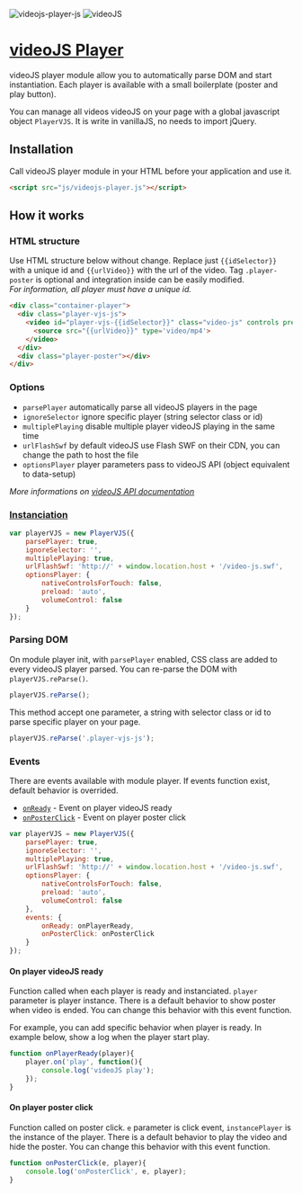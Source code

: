 ![videojs-player-js](https://img.shields.io/badge/videoJS_Player-v1.0.2-000000.svg?style=flat-square)
![videoJS](https://img.shields.io/badge/videoJS-v5.0.0+=-66A8CC.svg?style=flat-square)

# [videoJS Player](http://yoriiis.github.io/videojs-player)

videoJS player module allow you to automatically parse DOM and start instantiation. Each player is available with a small boilerplate (poster and play button).

You can manage all videos videoJS on your page with a global javascript object `PlayerVJS`. It is write in vanillaJS, no needs to import jQuery.

## Installation

Call videoJS player module in your HTML before your application and use it.

```html
<script src="js/videojs-player.js"></script>
```

## How it works

### HTML structure

Use HTML structure below without change. Replace just `{{idSelector}}` with a unique id and `{{urlVideo}}` with the url of the video. Tag `.player-poster` is optional and integration inside can be easily modified.<br />
_For information, all player must have a unique id._

```html
<div class="container-player">
  <div class="player-vjs-js">
    <video id="player-vjs-{{idSelector}}" class="video-js" controls preload="auto" width="640" height="264">
      <source src="{{urlVideo}}" type='video/mp4'>
    </video>
  </div>
  <div class="player-poster"></div>
</div>
```

### Options

* `parsePlayer` automatically parse all videoJS players in the page
* `ignoreSelector` ignore specific player (string selector class or id)
* `multiplePlaying` disable multiple player videoJS playing in the same time
* `urlFlashSwf` by default videoJS use Flash SWF on their CDN, you can change the path to host the file
* `optionsPlayer` player parameters pass to videoJS API (object equivalent to data-setup)

_More informations on <a href="http://docs.videojs.com" title="videoJS API documentation" target="blank">videoJS API documentation_


### Instanciation

```javascript
var playerVJS = new PlayerVJS({
    parsePlayer: true,
    ignoreSelector: '',
    multiplePlaying: true,
    urlFlashSwf: 'http://' + window.location.host + '/video-js.swf',
    optionsPlayer: {
        nativeControlsForTouch: false,
        preload: 'auto',
        volumeControl: false
    }
});
```

### Parsing DOM

On module player init, with `parsePlayer` enabled, CSS class are added to every videoJS player parsed. You can re-parse the DOM with `playerVJS.reParse()`.

```javascript
playerVJS.reParse();
```

This method accept one parameter, a string with selector class or id to parse specific player on your page.

```javascript
playerVJS.reParse('.player-vjs-js');
```

### Events

There are events available with module player. If events function exist, default behavior is overrided.

* [`onReady`](#onReady) - Event on player videoJS ready
* [`onPosterClick`](#onPosterClick) - Event on player poster click

```javascript
var playerVJS = new PlayerVJS({
    parsePlayer: true,
    ignoreSelector: '',
    multiplePlaying: true,
    urlFlashSwf: 'http://' + window.location.host + '/video-js.swf',
    optionsPlayer: {
        nativeControlsForTouch: false,
        preload: 'auto',
        volumeControl: false
    },
    events: {
        onReady: onPlayerReady,
        onPosterClick: onPosterClick
    }
});
```

#### <a name="onReady"></a>On player videoJS ready

Function called when each player is ready and instanciated. `player` parameter is player instance. There is a default behavior to show poster when video is ended. You can change this behavior with this event function.

For example, you can add specific behavior when player is ready. In example below, show a log when the player start play.

```javascript
function onPlayerReady(player){
    player.on('play', function(){
        console.log('videoJS play');
    });
}
```

#### <a name="posterClick"></a>On player poster click

Function called on poster click. `e` parameter is click event, `instancePlayer` is the instance of the player. There is a default behavior to play the video and hide the poster. You can change this behavior with this event function.

```javascript
function onPosterClick(e, player){
    console.log('onPosterClick', e, player);
}
```